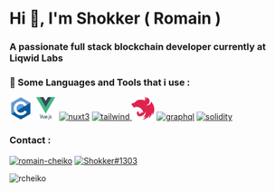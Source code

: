 <h1 >Hi 👋, I'm Shokker ( Romain )</h1>
<h3>A passionate full stack blockchain developer currently at Liqwid Labs</h3>


<h3 align="left">🔨 Some Languages and Tools that i use :</h3>
<p align="left">
  <a href="https://www.cprogramming.com/" target="_blank" rel="noreferrer"> <img src="https://raw.githubusercontent.com/devicons/devicon/master/icons/c/c-original.svg" alt="c" width="40" height="40"/></a>
  <a href="https://vuejs.org/" target="_blank" rel="noreferrer"> <img src="https://raw.githubusercontent.com/devicons/devicon/master/icons/vuejs/vuejs-original-wordmark.svg" alt="vuejs" width="40" height="40"/></a>
    <a href="https://nuxt.com/" target="_blank" rel="noreferrer"> <img src="https://nuxt.com/assets/design-kit/logo/full-logo-green-light.svg" alt="nuxt3" width="40" height="40"/></a>
  <a href="https://tailwindcss.com/" target="_blank" rel="noreferrer"> <img src="https://www.vectorlogo.zone/logos/tailwindcss/tailwindcss-icon.svg" alt="tailwind" width="40" height="40"/> </a>
  <a href="https://nestjs.com/" target="_blank" rel="noreferrer"> <img src="https://raw.githubusercontent.com/devicons/devicon/master/icons/nestjs/nestjs-plain.svg" alt="nestjs" width="40" height="40"/></a>
  <a href="https://graphql.org" target="_blank" rel="noreferrer"> <img src="https://www.vectorlogo.zone/logos/graphql/graphql-icon.svg" alt="graphql" width="40" height="40"/></a>
  <a href="https://docs.soliditylang.org/en/v0.8.17/" target="_blank" rel="noreferrer"> <img src="https://upload.wikimedia.org/wikipedia/commons/9/98/Solidity_logo.svg" alt="solidity" width="40" height="40"/></a>
</p>

<h3 align="left">Contact :</h3>
<p align="left">
<a href="https://linkedin.com/in/romain-cheiko" target="blank"><img align="center" src="https://raw.githubusercontent.com/rahuldkjain/github-profile-readme-generator/master/src/images/icons/Social/linked-in-alt.svg" alt="romain-cheiko" height="30" width="40" /></a>
<a href="https://discord.gg/Shokker#1303" target="blank"><img align="center" src="https://raw.githubusercontent.com/rahuldkjain/github-profile-readme-generator/master/src/images/icons/Social/discord.svg" alt="Shokker#1303" height="30" width="40" /></a>
</p>

<p align="left"> <img src="https://komarev.com/ghpvc/?username=rcheiko&label=Profile%20views&color=0e75b6&style=flat" alt="rcheiko" /></p>
